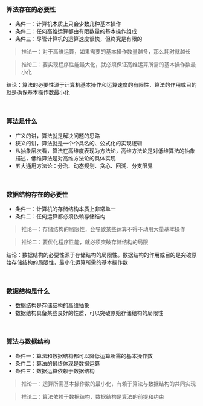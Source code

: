 ### 算法存在的必要性
- 条件一：计算机本质上只会少数几种基本操作
- 条件二：任何高维运算都由有限数量的基本操作组成
- 条件三：尽管计算机的运算速度很快，但终究是有限的

> 推论一：对于高维运算，如果需要的基本操作数量越多，那么耗时就越长

> 推论二：要实现程序性能最大化，就必须保证高维运算所需的基本操作数最小化

结论：算法的必要性源于计算机基本操作和运算速度的有限性，算法的作用或目的就是确保基本操作数最小化

<br/>

### 算法是什么
- 广义的讲，算法就是解决问题的思路
- 狭义的讲，算法就是一个个具名的、公式化的实现逻辑
- 从抽象层次看，算法在高维度表现为方法论，高维方法论是对低维算法的抽象描述，低维算法是对高维方法论的具体实现
- 五大通用方法论：分治、动态规划、贪心、回溯、分支限界

<br/>

### 数据结构存在的必要性
- 条件一：计算机的存储结构本质上非常单一
- 条件二：任何运算都必须依赖存储结构

> 推论一：存储结构的局限性，会导致某些运算不得不动用大量基本操作

> 推论二：要优化程序性能，就必须突破存储结构的局限

结论：数据结构的必要性源于存储结构的局限性。数据结构的作用或目的是突破原始存储结构的局限性，最小化运算所需的基本操作数

<br/>

### 数据结构是什么
- 数据结构是存储结构的高维抽象
- 数据结构具备某些良好的性质，可以突破原始存储结构的局限性

<br/>

### 算法与数据结构
- 条件一：算法和数据结构都可以降低运算所需的基本操作数
- 条件二：算法的最终体现是数据运算
- 条件三：数据运算依赖于数据结构

> 推论一：运算所需基本操作数的最小化，有赖于算法与数据结构的共同实现

> 推论二：算法依赖于数据结构，数据结构是算法的前提和约束